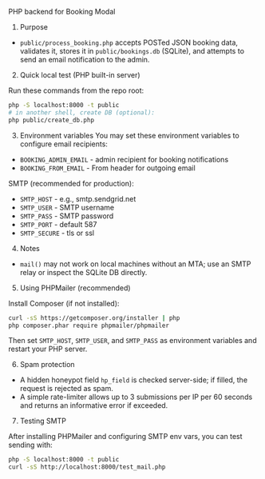 PHP backend for Booking Modal

1) Purpose
- `public/process_booking.php` accepts POSTed JSON booking data, validates it, stores it in `public/bookings.db` (SQLite), and attempts to send an email notification to the admin.

2) Quick local test (PHP built-in server)

Run these commands from the repo root:

```bash
php -S localhost:8000 -t public
# in another shell, create DB (optional):
php public/create_db.php
```

3) Environment variables
You may set these environment variables to configure email recipients:

- `BOOKING_ADMIN_EMAIL` - admin recipient for booking notifications
- `BOOKING_FROM_EMAIL` - From header for outgoing email

SMTP (recommended for production):

- `SMTP_HOST` - e.g., smtp.sendgrid.net
- `SMTP_USER` - SMTP username
- `SMTP_PASS` - SMTP password
- `SMTP_PORT` - default 587
- `SMTP_SECURE` - tls or ssl

4) Notes
- `mail()` may not work on local machines without an MTA; use an SMTP relay or inspect the SQLite DB directly.

5) Using PHPMailer (recommended)

Install Composer (if not installed):

```bash
curl -sS https://getcomposer.org/installer | php
php composer.phar require phpmailer/phpmailer
```

Then set `SMTP_HOST`, `SMTP_USER`, and `SMTP_PASS` as environment variables and restart your PHP server.

6) Spam protection

- A hidden honeypot field `hp_field` is checked server-side; if filled, the request is rejected as spam.
- A simple rate-limiter allows up to 3 submissions per IP per 60 seconds and returns an informative error if exceeded.

7) Testing SMTP

After installing PHPMailer and configuring SMTP env vars, you can test sending with:

```bash
php -S localhost:8000 -t public
curl -sS http://localhost:8000/test_mail.php
```

